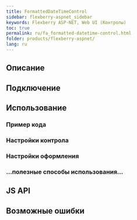 ```yaml
---
title: FormattedDateTimeControl
sidebar: flexberry-aspnet_sidebar
keywords: Flexberry ASP-NET, Web UI (Контролы)
toc: true
permalink: ru/fa_formatted-datetime-control.html
folder: products/flexberry-aspnet/
lang: ru
---
```


## Описание

## Подключение

## Использование

### Пример кода

### Настройки контрола

### Настройки оформления

### ...полезные способы использования...

## JS API

## Возможные ошибки
 
 